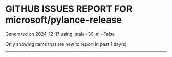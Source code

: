 
# GITHUB ISSUES REPORT FOR microsoft/pylance-release


Generated on 2024-12-17 using: stale=30, all=False


Only showing items that are new to report in past 1 day(s)


---




















